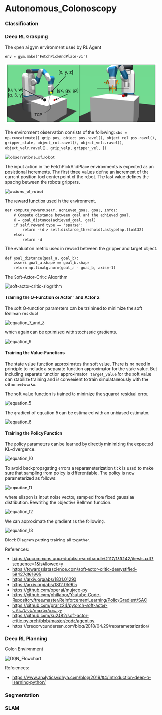 # Autonomous_Colonoscopy

### Classification ###

### Deep RL Grasping ###

The open ai gym environment used by RL Agent
```
env = gym.make('FetchPickAndPlace-v1')
```
![grasping_robot](/ColonscopyRobot-main/docs/grasping/axes_of_robot.png)

The environment observation consists of the following:
```obs = np.concatenate([ grip_pos, object_pos.ravel(), object_rel_pos.ravel(), gripper_state, object_rot.ravel(), object_velp.ravel(), object_velr.ravel(), grip_velp, gripper_vel, ])```

![observations_of_robot](/ColonscopyRobot-main/docs/grasping/observations_of_grasping_robot.png)

The input action in the FetchPickAndPlace environments is expected as an posistional increments. The first three values define an increment of the current position tool center point of the robot. The last value defines the spacing between the robots grippers.

![actions_of_robot](/ColonscopyRobot-main/docs/grasping/action_space_grasping.png)

The reward function used in the environment.
```
def compute_reward(self, achieved_goal, goal, info):
    # Compute distance between goal and the achieved goal.
    d = goal_distance(achieved_goal, goal)
    if self.reward_type == 'sparse':
        return -(d > self.distance_threshold).astype(np.float32)
    else:
        return -d
```

The evaluation metric used in reward between the gripper and target object.
```
def goal_distance(goal_a, goal_b):
    assert goal_a.shape == goal_b.shape
    return np.linalg.norm(goal_a - goal_b, axis=-1)
```

The Soft-Actor-Critic Algorithm

![soft-actor-critic-alogrithm](/ColonscopyRobot-main/docs/grasping/soft-actor-critic-algorithm.jpg)


#### Training the Q-Function or Actor 1 and Actor 2 ####

The soft Q-function parameters can be trainined to minimize the soft Bellman residual

![equation_7_and_8](/ColonscopyRobot-main/docs/grasping/equation1.jpg)

which again can be optimized with stochastic gradients.

![equation_9](/ColonscopyRobot-main/docs/grasping/equation2.jpg)

#### Training the Value-Functions ####

The state value function approximates the soft value. There is no need in principle to include a separate function approximator for the state value. But including separate function approximator ``` target_value``` for the soft value can stabilize training and is convenient to train simulataneously with the other networks.

The soft value function is trained to minimize the squared residual error.

![equation_5](/ColonscopyRobot-main/docs/grasping/equation3.jpg)

The gradient of equation 5 can be estimated with an unbiased estimator.

![equation_6](/ColonscopyRobot-main/docs/grasping/equation4.jpg)

#### Training the Policy Function ####

The policy parameters can be learned by directly minimizing the expected KL-divergence.

![equation_10](/ColonscopyRobot-main/docs/grasping/equation5.jpg)

To avoid backpropagating errors a reparameterization tick is used to make sure that sampling from policy is differentiable. The policy is now parameterized as follows:

![eqaution_11](/ColonscopyRobot-main/docs/grasping/equation6.jpg)

where elispon is input noise vector, sampled from fixed gaussian distribution. Rewriting the objective Bellman function.

![equation_12](/ColonscopyRobot-main/docs/grasping/equation7.jpg)

We can approximate the gradient as the following.

![equation_13]('/ColonscopyRobot-main/docs/grasping/equation8.jpg')

Block Diagram putting training all together.


References:
- https://upcommons.upc.edu/bitstream/handle/2117/185242/thesis.pdf?sequence=1&isAllowed=y
- https://towardsdatascience.com/soft-actor-critic-demystified-b8427df61665
- https://arxiv.org/abs/1801.01290
- https://arxiv.org/abs/1812.05905
- https://github.com/openai/mujoco-py
- https://github.com/philtabor/Youtube-Code-Repository/tree/master/ReinforcementLearning/PolicyGradient/SAC
- https://github.com/pranz24/pytorch-soft-actor-critic/blob/master/sac.py
- https://github.com/ku2482/soft-actor-critic.pytorch/blob/master/code/agent.py
- https://gregorygundersen.com/blog/2018/04/29/reparameterization/


### Deep RL Planning ###

Colon Environment 

![DQN_Flowchart](/ColonscopyRobot-main/docs/planning/program_flow_chart.png)

References:
- https://www.analyticsvidhya.com/blog/2019/04/introduction-deep-q-learning-python/


### Segmentation ###

### SLAM ###

